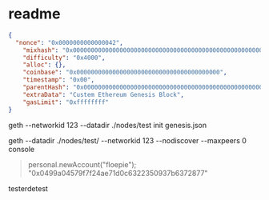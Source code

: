 # readme

```json
{
  "nonce": "0x0000000000000042",
    "mixhash": "0x0000000000000000000000000000000000000000000000000000000000000000",
    "difficulty": "0x4000",
    "alloc": {},
    "coinbase": "0x0000000000000000000000000000000000000000",
    "timestamp": "0x00",
    "parentHash": "0x0000000000000000000000000000000000000000000000000000000000000000",
    "extraData": "Custem Ethereum Genesis Block",
    "gasLimit": "0xffffffff"
}
```


geth --networkid 123 --datadir ./nodes/test init genesis.json

geth --datadir ./nodes/test/ --networkid 123 --nodiscover --maxpeers 0 console

>personal.newAccount("floepie");
"0x0499a04579f7f24ae71d0c6322350937b6372877"

testerdetest
